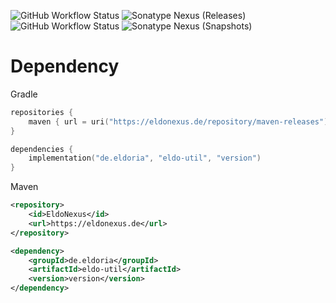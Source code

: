 ![GitHub Workflow Status](https://img.shields.io/github/workflow/status/eldoriarpg/eldo-util/Publish%20to%20Nexus?style=flat-square)
![Sonatype Nexus (Releases)](https://img.shields.io/nexus/r/de.eldoria/eldo-util?label=EldoNexus&nexusVersion=3&server=https%3A%2F%2Feldonexus.de&style=flat-square)
![GitHub Workflow Status](https://img.shields.io/github/workflow/status/eldoriarpg/eldo-util/Verify%20state?style=flat-square)
![Sonatype Nexus (Snapshots)](https://img.shields.io/nexus/s/de.eldoria/eldo-util?color=orange&label=EldoNexus&server=https%3A%2F%2Feldonexus.de&style=flat-square)
# Dependency
Gradle
``` kotlin
repositories {
    maven { url = uri("https://eldonexus.de/repository/maven-releases") }
}

dependencies {
    implementation("de.eldoria", "eldo-util", "version")
}
```

Maven
``` xml
<repository>
    <id>EldoNexus</id>
    <url>https://eldonexus.de</url>
</repository>

<dependency>
    <groupId>de.eldoria</groupId>
    <artifactId>eldo-util</artifactId>
    <version>version</version>
</dependency>
```

